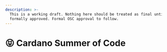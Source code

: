 ```yaml
---
description: >-
  This is a working draft. Nothing here should be treated as final until
  formally approved. Formal OSC approval to follow.
---
```


# 😝 Cardano Summer of Code

